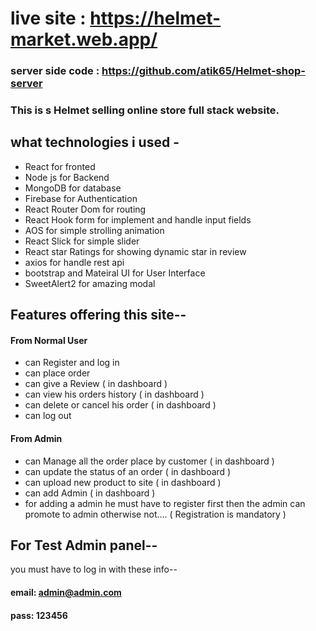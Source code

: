 # live site : https://helmet-market.web.app/
### server side code : https://github.com/atik65/Helmet-shop-server

### This is s Helmet selling online store full stack website.
 
## what technologies i used -
- React for fronted 
- Node js for Backend
- MongoDB for database
- Firebase for Authentication 
- React Router Dom for routing
- React Hook form for implement and handle input fields
- AOS for simple strolling animation
- React Slick for simple slider
- React star Ratings for showing dynamic star in review
- axios for handle rest api
- bootstrap and Mateiral UI for User Interface 
- SweetAlert2  for amazing modal

## Features offering this site--

#### From Normal User
- can Register and log in
- can place order 
- can give a Review ( in dashboard )
- can view his orders history ( in dashboard )
- can delete or cancel his order ( in dashboard )
- can log out

#### From Admin
- can Manage all the order place by customer ( in dashboard )
- can update the status of an order ( in dashboard )
- can upload new product to site ( in dashboard )
- can add Admin  ( in dashboard )
- for adding a admin he must have to register first then the admin can promote to admin otherwise not.... ( Registration is mandatory )

## For Test Admin panel--
you must have to log in with these info--

#### email: admin@admin.com
#### pass: 123456
